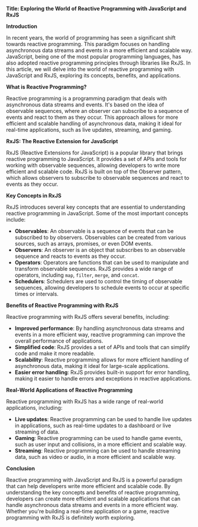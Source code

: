 **Title: Exploring the World of Reactive Programming with JavaScript and RxJS**

**Introduction**

In recent years, the world of programming has seen a significant shift towards reactive programming. This paradigm focuses on handling asynchronous data streams and events in a more efficient and scalable way. JavaScript, being one of the most popular programming languages, has also adopted reactive programming principles through libraries like RxJS. In this article, we will delve into the world of reactive programming with JavaScript and RxJS, exploring its concepts, benefits, and applications.

**What is Reactive Programming?**

Reactive programming is a programming paradigm that deals with asynchronous data streams and events. It's based on the idea of observable sequences, where an observer can subscribe to a sequence of events and react to them as they occur. This approach allows for more efficient and scalable handling of asynchronous data, making it ideal for real-time applications, such as live updates, streaming, and gaming.

**RxJS: The Reactive Extension for JavaScript**

RxJS (Reactive Extensions for JavaScript) is a popular library that brings reactive programming to JavaScript. It provides a set of APIs and tools for working with observable sequences, allowing developers to write more efficient and scalable code. RxJS is built on top of the Observer pattern, which allows observers to subscribe to observable sequences and react to events as they occur.

**Key Concepts in RxJS**

RxJS introduces several key concepts that are essential to understanding reactive programming in JavaScript. Some of the most important concepts include:

* **Observables**: An observable is a sequence of events that can be subscribed to by observers. Observables can be created from various sources, such as arrays, promises, or even DOM events.
* **Observers**: An observer is an object that subscribes to an observable sequence and reacts to events as they occur.
* **Operators**: Operators are functions that can be used to manipulate and transform observable sequences. RxJS provides a wide range of operators, including `map`, `filter`, `merge`, and `concat`.
* **Schedulers**: Schedulers are used to control the timing of observable sequences, allowing developers to schedule events to occur at specific times or intervals.

**Benefits of Reactive Programming with RxJS**

Reactive programming with RxJS offers several benefits, including:

* **Improved performance**: By handling asynchronous data streams and events in a more efficient way, reactive programming can improve the overall performance of applications.
* **Simplified code**: RxJS provides a set of APIs and tools that can simplify code and make it more readable.
* **Scalability**: Reactive programming allows for more efficient handling of asynchronous data, making it ideal for large-scale applications.
* **Easier error handling**: RxJS provides built-in support for error handling, making it easier to handle errors and exceptions in reactive applications.

**Real-World Applications of Reactive Programming**

Reactive programming with RxJS has a wide range of real-world applications, including:

* **Live updates**: Reactive programming can be used to handle live updates in applications, such as real-time updates to a dashboard or live streaming of data.
* **Gaming**: Reactive programming can be used to handle game events, such as user input and collisions, in a more efficient and scalable way.
* **Streaming**: Reactive programming can be used to handle streaming data, such as video or audio, in a more efficient and scalable way.

**Conclusion**

Reactive programming with JavaScript and RxJS is a powerful paradigm that can help developers write more efficient and scalable code. By understanding the key concepts and benefits of reactive programming, developers can create more efficient and scalable applications that can handle asynchronous data streams and events in a more efficient way. Whether you're building a real-time application or a game, reactive programming with RxJS is definitely worth exploring.